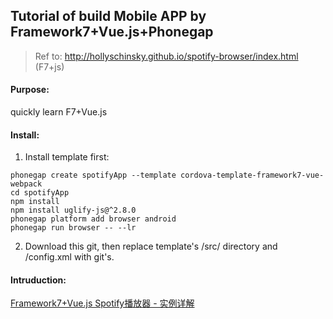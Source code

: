 ## Tutorial of build Mobile APP by Framework7+Vue.js+Phonegap

> Ref to: http://hollyschinsky.github.io/spotify-browser/index.html (F7+js)

#### Purpose:
quickly learn F7+Vue.js

#### Install:
1. Install template first:
```
phonegap create spotifyApp --template cordova-template-framework7-vue-webpack
cd spotifyApp
npm install
npm install uglify-js@^2.8.0
phonegap platform add browser android
phonegap run browser -- --lr
```

2. Download this git, then replace template's /src/ directory and /config.xml with git's.

#### Intruduction:
[Framework7+Vue.js Spotify播放器 - 实例详解](http://www.jianshu.com/p/976d34fcd77e)
